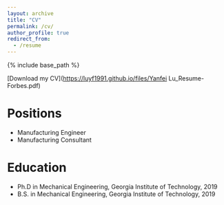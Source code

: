 ```yaml
---
layout: archive
title: "CV"
permalink: /cv/
author_profile: true
redirect_from:
  - /resume
---
```


{% include base_path %}

[Download my CV](https://luyf1991.github.io/files/Yanfei Lu_Resume-Forbes.pdf)

Positions
======
* Manufacturing Engineer
* Manufacturing Consultant

Education
======
* Ph.D in Mechanical Engineering, Georgia Institute of Technology, 2019 
* B.S. in Mechanical Engineering, Georgia Institute of Technology, 2019




<!---
<Work experience>
======
* Summer 2015: Research Assistant
  * Github University
  * Duties included: Tagging issues
  * Supervisor: Professor Git


  
Skills
======
* Skill 1
* Skill 2
  * Sub-skill 2.1
  * Sub-skill 2.2
  * Sub-skill 2.3
* Skill 3

Publications
======
  <ul>{% for post in site.publications %}
    {% include archive-single-cv.html %}
  {% endfor %}</ul>
  
Talks
======
  <ul>{% for post in site.talks %}
    {% include archive-single-talk-cv.html %}
  {% endfor %}</ul>
  
Teaching
======
  <ul>{% for post in site.teaching %}
    {% include archive-single-cv.html %}
  {% endfor %}</ul>
  
Service and leadership
======
* Currently signed in to 43 different slack teams
-->
